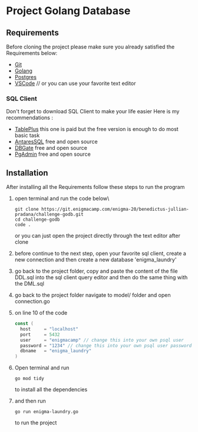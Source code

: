 # Project Golang Database

## Requirements

Before cloning the project please make sure you already satisfied the Requirements below:

- [Git](https://git-scm.com/)
- [Golang](https://go.dev/doc/install)
- [Postgres](https://www.postgresql.org/)
- [VSCode](https://code.visualstudio.com/) // or you can use your favorite text editor

### SQL Client

Don't forget to download SQL Client to make your life easier
Here is my recommendations :

- [TablePlus](https://tableplus.com/) this one is paid but the free version is enough to do most basic task
- [AntaresSQL](https://antares-sql.app/) free and open source
- [DBGate](https://dbgate.org/) free and open source
- [PgAdmin](https://www.pgadmin.org/download/) free and open source

## Installation

After installing all the Requirements follow these steps to run the program

1. open terminal and run the code below\
   ```console
   git clone https://git.enigmacamp.com/enigma-20/benedictus-jullian-pradana/challenge-godb.git
   cd challenge-godb
   code .
   ```
   or you can just open the project directly through the text editor after clone
2. before continue to the next step, open your favorite sql client,
   create a new connection and then create a new database 'enigma_laundry'
3. go back to the project folder, copy and paste the content of the file DDL.sql into the sql client query editor
   and then do the same thing with the DML.sql
4. go back to the project folder navigate to model/ folder and open connection.go
5. on line 10 of the code

   ```go
   const (
   	 host     = "localhost"
   	 port     = 5432
   	 user     = "enigmacamp" // change this into your own psql user
   	 password = "1234" // change this into your own psql user password
   	 dbname   = "enigma_laundry"
   )
   ```

6. Open terminal and run
   ```console
   go mod tidy
   ```
   to install all the dependencies
7. and then run
   ```console
   go run enigma-laundry.go
   ```
   to run the project
